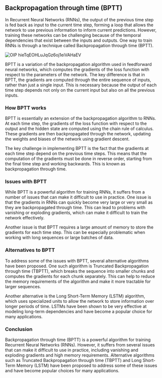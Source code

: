 ## Backpropagation through time (BPTT)
In Recurrent Neural Networks (RNNs), the output of the previous time step is fed back as input to the current time step, forming a loop that allows the network to use previous information to inform current predictions. However, training these networks can be challenging because of the temporal dependencies that exist between the inputs and outputs. One way to train RNNs is through a technique called Backpropagation through time (BPTT).

![OIP hieTqEOHLuJqGz6oj1eiVAHaEV](https://user-images.githubusercontent.com/63750425/235995572-e3244322-5acc-4673-8028-2e898b55e154.jpeg)

BPTT is a variation of the backpropagation algorithm used in feedforward neural networks, which computes the gradients of the loss function with respect to the parameters of the network. The key difference is that in BPTT, the gradients are computed through the entire sequence of inputs, rather than just a single input. This is necessary because the output of each time step depends not only on the current input but also on all the previous inputs.

### How BPTT works
BPTT is essentially an extension of the backpropagation algorithm to RNNs. At each time step, the gradients of the loss function with respect to the output and the hidden state are computed using the chain rule of calculus. These gradients are then backpropagated through the network, updating the weights and biases of the network using gradient descent.

The key challenge in implementing BPTT is the fact that the gradients at each time step depend on the previous time steps. This means that the computation of the gradients must be done in reverse order, starting from the final time step and working backwards. This is known as backpropagation through time.

### Issues with BPTT
While BPTT is a powerful algorithm for training RNNs, it suffers from a number of issues that can make it difficult to use in practice. One issue is that the gradients in RNNs can quickly become very large or very small as they are backpropagated through time. This can lead to problems with vanishing or exploding gradients, which can make it difficult to train the network effectively.

Another issue is that BPTT requires a large amount of memory to store the gradients for each time step. This can be especially problematic when working with long sequences or large batches of data.

### Alternatives to BPTT
To address some of the issues with BPTT, several alternative algorithms have been proposed. One such algorithm is Truncated Backpropagation through time (TBPTT), which breaks the sequence into smaller chunks and computes the gradients for each chunk separately. This can help to reduce the memory requirements of the algorithm and make it more tractable for larger sequences.

Another alternative is the Long Short-Term Memory (LSTM) algorithm, which uses specialized units to allow the network to store information over longer periods of time. LSTMs have been shown to be very effective at modeling long-term dependencies and have become a popular choice for many applications.

### Conclusion
Backpropagation through time (BPTT) is a powerful algorithm for training Recurrent Neural Networks (RNNs). However, it suffers from several issues that can make it difficult to use in practice, including vanishing and exploding gradients and high memory requirements. Alternative algorithms such as Truncated Backpropagation through time (TBPTT) and Long Short-Term Memory (LSTM) have been proposed to address some of these issues and have become popular choices for many applications.
